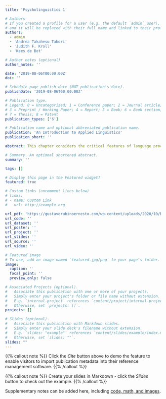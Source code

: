 ```yaml
---
title: 'Psycholinguistics 1'

# Authors
# If you created a profile for a user (e.g. the default `admin` user), write the username (folder name) here
# and it will be replaced with their full name and linked to their profile.
authors:
  - admin
  - 'Andrea Takahesu Tabori'
  - 'Judith F. Kroll'
  - 'Kees de Bot'

# Author notes (optional)
author_notes: ''

date: '2019-08-06T00:00:00Z'
doi: ''

# Schedule page publish date (NOT publication's date).
publishDate: '2019-08-06T00:00:00Z'

# Publication type.
# Legend: 0 = Uncategorized; 1 = Conference paper; 2 = Journal article;
# 3 = Preprint / Working Paper; 4 = Report; 5 = Book; 6 = Book section;
# 7 = Thesis; 8 = Patent
publication_types: ['6']

# Publication name and optional abbreviated publication name.
publication: 'An Introduction to Applied Linguistics'
publication_short: ''

abstract: This chapter considers the critical features of language processing for healthy young adults who actively use two languages. It focuses on data from studies that use a wide range of methods, including measures of brain activity. The chapter also considers some of the broader implications of what the authors have discussed for language use across the lifespan and for both healthy individuals and for those facing pathology. A primary goal of psycholinguistics is to characterize variation in language experience to better understand how linguistic experiences shape both linguistic and cognitive processing. One of the most important discoveries about bilingualism is that bilinguals’ two languages are active and competing even when bilinguals are only speaking or listening to one of their languages. One manipulation that has been widely used to index language co-activation is using words with cross-language overlap, such as cognates, or translation equivalent words that have similar phonological and/or orthographic forms across languages.

# Summary. An optional shortened abstract.
summary: ''

tags: []

# Display this page in the Featured widget?
featured: true

# Custom links (uncomment lines below)
# links:
# - name: Custom Link
#   url: http://example.org

url_pdf: 'https://gustavorubinoernesto.com/wp-content/uploads/2020/10/Norbert-Schmitt-Michael-P.-H.-Rodgers-An-Introduction-to-Applied-Linguistics-2020.pdf#page=141'
url_code: ''
url_dataset: ''
url_poster: ''
url_project: ''
url_slides: ''
url_source: ''
url_video: ''

# Featured image
# To use, add an image named `featured.jpg/png` to your page's folder.
image:
  caption: ''
  focal_point: ''
  preview_only: false

# Associated Projects (optional).
#   Associate this publication with one or more of your projects.
#   Simply enter your project's folder or file name without extension.
#   E.g. `internal-project` references `content/project/internal-project/index.md`.
#   Otherwise, set `projects: []`.
projects: []

# Slides (optional).
#   Associate this publication with Markdown slides.
#   Simply enter your slide deck's filename without extension.
#   E.g. `slides: "example"` references `content/slides/example/index.md`.
#   Otherwise, set `slides: ""`.
slides: ""
---
```


{{% callout note %}}
Click the _Cite_ button above to demo the feature to enable visitors to import publication metadata into their reference management software.
{{% /callout %}}

{{% callout note %}}
Create your slides in Markdown - click the _Slides_ button to check out the example.
{{% /callout %}}

Supplementary notes can be added here, including [code, math, and images](https://wowchemy.com/docs/writing-markdown-latex/).
